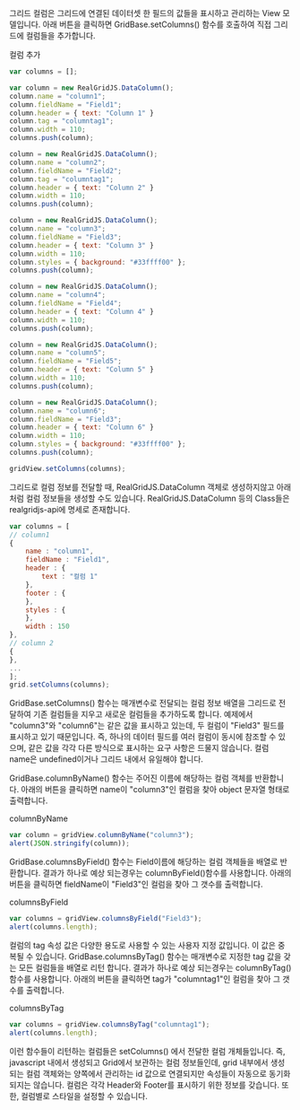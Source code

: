 그리드 컬럼은 그리드에 연결된 데이터셋 한 필드의 값들을 표시하고 관리하는 View 모델입니다.
아래 버튼을 클릭하면 GridBase.setColumns() 함수를 호출하여 직접 그리드에 컬럼들을 추가합니다.

<a class="btn primary small round lowercase" id="btnColumns">컬럼 추가</a>

```js
var columns = [];

var column = new RealGridJS.DataColumn();
column.name = "column1";
column.fieldName = "Field1";
column.header = { text: "Column 1" }
column.tag = "columntag1";
column.width = 110;
columns.push(column);

column = new RealGridJS.DataColumn();
column.name = "column2";
column.fieldName = "Field2";
column.tag = "columntag1";
column.header = { text: "Column 2" }
column.width = 110;
columns.push(column);

column = new RealGridJS.DataColumn();
column.name = "column3";
column.fieldName = "Field3";
column.header = { text: "Column 3" }
column.width = 110;
column.styles = { background: "#33ffff00" };
columns.push(column);

column = new RealGridJS.DataColumn();
column.name = "column4";
column.fieldName = "Field4";
column.header = { text: "Column 4" }
column.width = 110;
columns.push(column);

column = new RealGridJS.DataColumn();
column.name = "column5";
column.fieldName = "Field5";
column.header = { text: "Column 5" }
column.width = 110;
columns.push(column);

column = new RealGridJS.DataColumn();
column.name = "column6";
column.fieldName = "Field3";
column.header = { text: "Column 6" }
column.width = 110;
column.styles = { background: "#33ffff00" };
columns.push(column);

gridView.setColumns(columns);
```


그리드로 컬럼 정보를 전달할 때, RealGridJS.DataColumn 객체로 생성하지않고 아래 처럼 컬럼 정보들을 생성할 수도 있습니다. RealGridJS.DataColumn 등의 Class들은 realgridjs-api에 명세로 존재합니다.


```js
var columns = [
// column1
{
    name : "column1",
    fieldName : "Field1",
    header : {
        text : "컬럼 1"
    },
    footer : {
    },
    styles : {
    },
    width : 150
},
// column 2
{
},
...
];
grid.setColumns(columns);
```

GridBase.setColumns() 함수는 매개변수로 전달되는 컬럼 정보 배열을 그리드로 전달하여 기존 컬럼들을 지우고 새로운 컬럼들을 추가하도록 합니다. 
예제에서 "column3"와 "column6"는 같은 값을 표시하고 있는데, 두 컬럼이 "Field3" 필드를 표시하고 있기 때문입니다. 즉, 하나의 데이터 필드를 여러 컬럼이 동시에 참조할 수 있으며, 같은 값을 각각 다른 방식으로 표시하는 요구 사항은 드물지 않습니다.
컬럼 name은 undefined이거나 그리드 내에서 유일해야 합니다. 

GridBase.columnByName() 함수는 주어진 이름에 해당하는 컬럼 객체를 반환합니다. 아래의 버튼을 클릭하면 name이 "column3"인 컬럼을 찾아 object 문자열 형태로 출력합니다.

<a class="btn primary small round lowercase" id="btnColumnByName">columnByName</a>
```js
var column = gridView.columnByName("column3");
alert(JSON.stringify(column));
```
GridBase.columnsByField() 함수는 Field이름에 해당하는 컬럼 객체들을 배열로 반환합니다. 결과가 하나로 예상 되는경우는 columnByField()함수를 사용합니다.
아래의 버튼을 클릭하면 fieldName이 "Field3"인 컬럼을 찾아 그 갯수를 출력합니다. 

<a class="btn primary small round lowercase" id="btnColumnsByField">columnsByField</a>
```js
var columns = gridView.columnsByField("Field3");
alert(columns.length);
```

컬럼의 tag 속성 값은 다양한 용도로 사용할 수 있는 사용자 지정 값입니다. 이 값은 중복될 수 있습니다. GridBase.columnsByTag() 함수는 매개변수로 지정한 tag 값을 갖는 모든 컬럼들을 배열로 리턴 합니다. 
결과가 하나로 예상 되는경우는 columnByTag()함수를 사용합니다.
아래의 버튼을 클릭하면 tag가 "columntag1"인 컬럼을 찾아 그 갯수를 출력합니다. 

<a class="btn primary small round lowercase" id="btnColumnsByTag">columnsByTag</a>
```js
var columns = gridView.columnsByTag("columntag1");
alert(columns.length);
```

이런 함수들이 리턴하는 컬럼들은 setColumns() 에서 전달한 컬럼 개체들입니다. 즉, javascript 내에서 생성되고 Grid에서 보관하는 컬럼 정보들인데, grid 내부에서 생성되는 컬럼 객체와는 양쪽에서 관리하는 id 값으로 연결되지만 속성들이 자동으로 동기화 되지는 않습니다.
컬럼은 각각 Header와 Footer를 표시하기 위한 정보를 갖습니다. 또한, 컬럼별로 스타일을 설정할 수 있습니다.

<script>

$('#btnColumns').click(function() {
    var flds = dataProvider.getFieldCount();
    if (flds > 0) {
        var rows = [];

        for (var i = 0; i < 10; i++) {
            var row = [];
            for (var c = 0; c < flds; c++) {
                row.push("Cell(" + i + ", " + c + ")");
            }
            rows.push(row);
        }

        dataProvider.setRows(rows);
    }

    var columns = [];

    var column = new RealGridJS.DataColumn();
    column.name = "column1";
    column.fieldName = "Field1";
    column.header = { text: "Column 1" }
    column.tag = "columntag1";
    column.width = 110;
    columns.push(column);

    column = new RealGridJS.DataColumn();
    column.name = "column2";
    column.fieldName = "Field2";
    column.tag = "columntag1";
    column.header = { text: "Column 2" }
    column.width = 110;
    columns.push(column);

    column = new RealGridJS.DataColumn();
    column.name = "column3";
    column.fieldName = "Field3";
    column.header = { text: "Column 3" }
    column.width = 110;
    column.styles = { background: "#33ffff00" };
    columns.push(column);

    column = new RealGridJS.DataColumn();
    column.name = "column4";
    column.fieldName = "Field4";
    column.header = { text: "Column 4" }
    column.width = 110;
    columns.push(column);

    column = new RealGridJS.DataColumn();
    column.name = "column5";
    column.fieldName = "Field5";
    column.header = { text: "Column 5" }
    column.width = 110;
    columns.push(column);

    column = new RealGridJS.DataColumn();
    column.name = "column6";
    column.fieldName = "Field3";
    column.header = { text: "Column 6" }
    column.width = 110;
    column.styles = { background: "#33ffff00" };
    columns.push(column);

    gridView.setColumns(columns);
});
$('#btnColumnByName').click(function() {
    var column = gridView.columnByName("column3");
    alert(JSON.stringify(column));
});
$('#btnColumnsByField').click(function() {
    var columns = gridView.columnsByField("Field3");
    alert(columns.length);
});
$('#btnColumnsByTag').click(function() {
    var columns = gridView.columnsByTag("columntag1");
    alert(columns.length);
});
</script>
